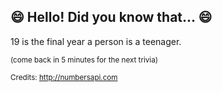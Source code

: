 ## 😄 Hello! Did you know that... 😄
19 is the final year a person is a teenager.

<sup>(come back in 5 minutes for the next trivia)</sup>


<sup>Credits: http://numbersapi.com</sup>
